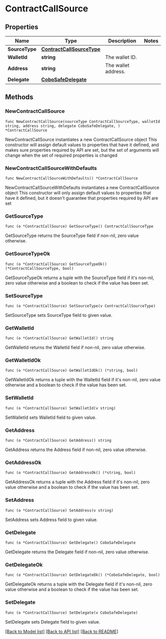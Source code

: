 # ContractCallSource

## Properties

Name | Type | Description | Notes
------------ | ------------- | ------------- | -------------
**SourceType** | [**ContractCallSourceType**](ContractCallSourceType.md) |  | 
**WalletId** | **string** | The wallet ID. | 
**Address** | **string** | The wallet address. | 
**Delegate** | [**CoboSafeDelegate**](CoboSafeDelegate.md) |  | 

## Methods

### NewContractCallSource

`func NewContractCallSource(sourceType ContractCallSourceType, walletId string, address string, delegate CoboSafeDelegate, ) *ContractCallSource`

NewContractCallSource instantiates a new ContractCallSource object
This constructor will assign default values to properties that have it defined,
and makes sure properties required by API are set, but the set of arguments
will change when the set of required properties is changed

### NewContractCallSourceWithDefaults

`func NewContractCallSourceWithDefaults() *ContractCallSource`

NewContractCallSourceWithDefaults instantiates a new ContractCallSource object
This constructor will only assign default values to properties that have it defined,
but it doesn't guarantee that properties required by API are set

### GetSourceType

`func (o *ContractCallSource) GetSourceType() ContractCallSourceType`

GetSourceType returns the SourceType field if non-nil, zero value otherwise.

### GetSourceTypeOk

`func (o *ContractCallSource) GetSourceTypeOk() (*ContractCallSourceType, bool)`

GetSourceTypeOk returns a tuple with the SourceType field if it's non-nil, zero value otherwise
and a boolean to check if the value has been set.

### SetSourceType

`func (o *ContractCallSource) SetSourceType(v ContractCallSourceType)`

SetSourceType sets SourceType field to given value.


### GetWalletId

`func (o *ContractCallSource) GetWalletId() string`

GetWalletId returns the WalletId field if non-nil, zero value otherwise.

### GetWalletIdOk

`func (o *ContractCallSource) GetWalletIdOk() (*string, bool)`

GetWalletIdOk returns a tuple with the WalletId field if it's non-nil, zero value otherwise
and a boolean to check if the value has been set.

### SetWalletId

`func (o *ContractCallSource) SetWalletId(v string)`

SetWalletId sets WalletId field to given value.


### GetAddress

`func (o *ContractCallSource) GetAddress() string`

GetAddress returns the Address field if non-nil, zero value otherwise.

### GetAddressOk

`func (o *ContractCallSource) GetAddressOk() (*string, bool)`

GetAddressOk returns a tuple with the Address field if it's non-nil, zero value otherwise
and a boolean to check if the value has been set.

### SetAddress

`func (o *ContractCallSource) SetAddress(v string)`

SetAddress sets Address field to given value.


### GetDelegate

`func (o *ContractCallSource) GetDelegate() CoboSafeDelegate`

GetDelegate returns the Delegate field if non-nil, zero value otherwise.

### GetDelegateOk

`func (o *ContractCallSource) GetDelegateOk() (*CoboSafeDelegate, bool)`

GetDelegateOk returns a tuple with the Delegate field if it's non-nil, zero value otherwise
and a boolean to check if the value has been set.

### SetDelegate

`func (o *ContractCallSource) SetDelegate(v CoboSafeDelegate)`

SetDelegate sets Delegate field to given value.



[[Back to Model list]](../README.md#documentation-for-models) [[Back to API list]](../README.md#documentation-for-api-endpoints) [[Back to README]](../README.md)


